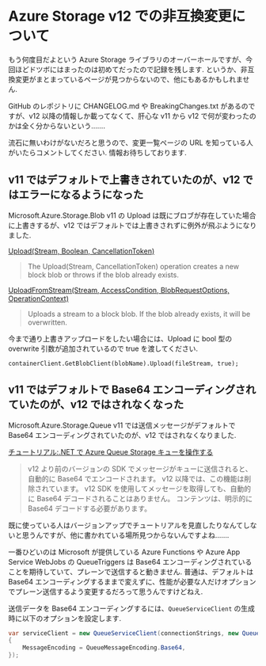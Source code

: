 # Azure Storage v12 での非互換変更について

もう何度目だよという Azure Storage ライブラリのオーバーホールですが、今回ほどドツボにはまったのは初めてだったので記録を残します. というか、非互換変更がまとまっているページが見つからないので、他にもあるかもしれません.

GitHub のレポジトリに CHANGELOG.md や BreakingChanges.txt があるのですが、v12 以降の情報しか載ってなくて、肝心な v11 から v12 で何が変わったのかは全く分からないという…….

流石に無いわけがないだろと思うので、変更一覧ページの URL を知っている人がいたらコメントしてください. 情報お待ちしております.

## v11 ではデフォルトで上書きされていたのが、v12 ではエラーになるようになった

Microsoft.Azure.Storage.Blob v11 の Upload は既にブロブが存在していた場合に上書きするが、v12 ではデフォルトでは上書きされずに例外が飛ぶようになりました.

[Upload(Stream, Boolean, CancellationToken)](https://docs.microsoft.com/en-us/dotnet/api/azure.storage.blobs.blobclient.upload?view=azure-dotnet#azure-storage-blobs-blobclient-upload(system-io-stream-system-boolean-system-threading-cancellationtoken))

> The Upload(Stream, CancellationToken) operation creates a new block blob or throws if the blob already exists.

[UploadFromStream(Stream, AccessCondition, BlobRequestOptions, OperationContext)](https://docs.microsoft.com/en-us/dotnet/api/microsoft.azure.storage.blob.cloudblockblob.uploadfromstream?view=azure-dotnet-legacy#microsoft-azure-storage-blob-cloudblockblob-uploadfromstream(system-io-stream-microsoft-azure-storage-accesscondition-microsoft-azure-storage-blob-blobrequestoptions-microsoft-azure-storage-operationcontext))

> Uploads a stream to a block blob. If the blob already exists, it will be overwritten.

今まで通り上書きアップロードをしたい場合には、Upload に bool 型の overwrite 引数が追加されているので true を渡してください.

```
containerClient.GetBlobClient(blobName).Upload(fileStream, true);
```

## v11 ではデフォルトで Base64 エンコーディングされていたのが、v12 ではされなくなった

Microsoft.Azure.Storage.Queue v11 では送信メッセージがデフォルトで Base64 エンコーディングされていたのが、v12 ではされなくなりました.

[チュートリアル:.NET で Azure Queue Storage キューを操作する](https://docs.microsoft.com/ja-jp/azure/storage/queues/storage-tutorial-queues)

> v12 より前のバージョンの SDK でメッセージがキューに送信されると、自動的に Base64 でエンコードされます。 v12 以降では、この機能は削除されています。 v12 SDK を使用してメッセージを取得しても、自動的に Base64 デコードされることはありません。 コンテンツは、明示的に Base64 デコードする必要があります。

既に使っている人はバージョンアップでチュートリアルを見直したりなんてしないと思うんですが、他に書かれている場所見つからないんですよね…….

一番ひどいのは Microsoft が提供している Azure Functions や Azure App Service WebJobs の QueueTriggers は Base64 エンコーディングされていることを期待していて、プレーンで送信すると動きません. 普通は、デフォルトは Base64 エンコーディングするままで変えずに、性能が必要な人だけオプションでプレーン送信するよう変更するだろって思うんですけどねえ.

送信データを Base64 エンコーディングするには、`QueueServiceClient` の生成時に以下のオプションを設定します.

```cs
var serviceClient = new QueueServiceClient(connectionStrings, new QueueClientOptions()
{
    MessageEncoding = QueueMessageEncoding.Base64,
});
```
